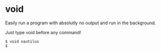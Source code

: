 # void
Easily run a program with absolutly no output and run in the background.

Just type void before any command!
```
$ void nautilus
$ 
```
